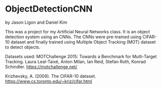 # ObjectDetectionCNN
by Jason Ligon and Daniel Kim

This was a project for my Artificial Neural Networks class.
It is an object detection system using an CNNs.
The CNNs were pre-trained using CIFAR-10 dataset and finally trained using Multiple Object Tracking (MOT) dataset to detect objects.

Datasets used:
MOTChallenge 2015: Towards a Benchmark for Multi-Target Tracking.
Laura Leal-Taixé, Anton Milan, Ian Reid, Stefan Roth, Konrad Schindler. 
https://motchallenge.net/

Krizhevsky, A. (2009). The CIFAR-10 dataset.
https://www.cs.toronto.edu/~kriz/cifar.html

